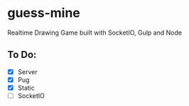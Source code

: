 # guess-mine

Realtime Drawing Game built with SocketIO, Gulp and Node

## To Do:

-   [x] Server
-   [x] Pug
-   [x] Static
-   [ ] SocketIO
